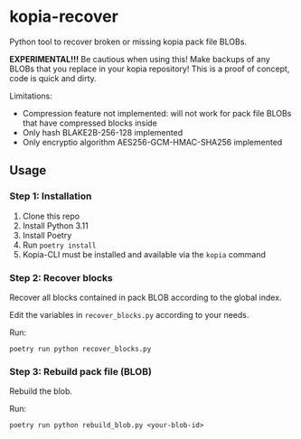 # kopia-recover

Python tool to recover broken or missing kopia pack file BLOBs.

**EXPERIMENTAL!!!** Be cautious when using this! Make backups of any BLOBs that you replace in your kopia repository! This is a proof of concept, code is quick and dirty.

Limitations:
* Compression feature not implemented: will not work for pack file BLOBs that have compressed blocks inside
* Only hash BLAKE2B-256-128 implemented
* Only encryptio algorithm AES256-GCM-HMAC-SHA256 implemented

## Usage

### Step 1: Installation

1. Clone this repo
2. Install Python 3.11
3. Install Poetry
4. Run `poetry install`
5. Kopia-CLI must be installed and available via the `kopia` command

### Step 2: Recover blocks

Recover all blocks contained in pack BLOB according to the global index.

Edit the variables in `recover_blocks.py` according to your needs.

Run:

```
poetry run python recover_blocks.py
```

### Step 3: Rebuild pack file (BLOB)

Rebuild the blob.

Run:

```
poetry run python rebuild_blob.py <your-blob-id>
```
